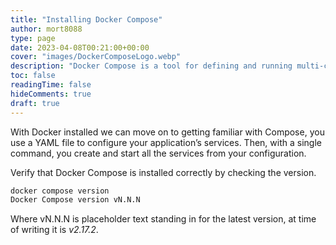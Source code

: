 ```yaml
---
title: "Installing Docker Compose"
author: mort8088
type: page
date: 2023-04-08T00:21:00+00:00
cover: "images/DockerComposeLogo.webp"
description: "Docker Compose is a tool for defining and running multi-container Docker applications. It allows developers to define a set of services and their dependencies in a single file, which can then be used to build and start the entire application stack with a single command. Docker Compose also provides features like scaling, networking, and environment variables to make it easier to manage complex applications."
toc: false
readingTime: false
hideComments: true
draft: true
---
```


With Docker installed we can move on to getting familiar with Compose, you use a YAML file to configure your application’s services. Then, with a single command, you create and start all the services from your configuration.

Verify that Docker Compose is installed correctly by checking the version.

```Bash
docker compose version
Docker Compose version vN.N.N
```

Where vN.N.N is placeholder text standing in for the latest version, at time of writing it is *v2.17.2*.
